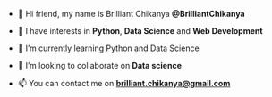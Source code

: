 - 👋 Hi friend, my name is Brilliant Chikanya **@BrilliantChikanya**

- 👀 I have interests in **Python**, **Data Science** and **Web Development**

- 🌱 I’m currently learning Python and Data Science

- 💞️ I’m looking to collaborate on **Data science**

- 📫 You can contact me on **brilliant.chikanya@gmail.com** 

<!---
BrilliantChikanya/BrilliantChikanya is a ✨ special ✨ repository because its `README.md` (this file) appears on your GitHub profile.
You can click the Preview link to take a look at your changes.
--->
